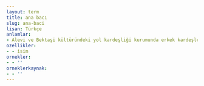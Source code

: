 ```yaml
---
layout: term
title: ana bacı
slug: ana-baci
lisan: Türkçe
anlamlar:
- Alevi ve Bektaşi kültüründeki yol kardeşliği kurumunda erkek kardeşlerin eşleri; bacı
ozellikler:
- - isim
ornekler:
- - ''
orneklerkaynak:
- - ''
---
```

